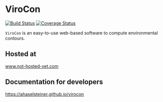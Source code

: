 # ViroCon

[![Build Status](https://travis-ci.org/ahaselsteiner/virocon.svg?branch=master)](https://travis-ci.org/ahaselsteiner/virocon)
[![Coverage Status](https://coveralls.io/repos/github/ahaselsteiner/virocon/badge.svg?branch=issue%2383-coveralls)](https://coveralls.io/github/ahaselsteiner/virocon?branch=issue%2383-coveralls)

`ViroCon` is an easy-to-use web-based software to compute environmental contours.

## Hosted at
www.not-hosted-yet.com

## Documentation for developers
https://ahaselsteiner.github.io/virocon
